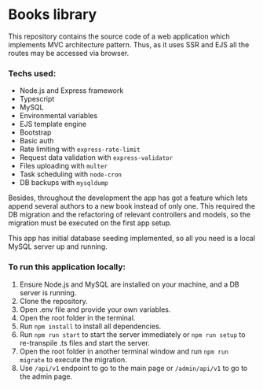 <h1>Books library</h1>

<p>This repository contains the source code of a web application which implements MVC architecture pattern.
Thus, as it uses SSR and EJS all the routes may be accessed via browser.</p>

<h3>Techs used:</h3>
<ul>
  <li>Node.js and Express framework</li>
  <li>Typescript</li>
  <li>MySQL</li>
  <li>Environmental variables</li>
  <li>EJS template engine</li>
  <li>Bootstrap</li>
  <li>Basic auth</li>
  <li>Rate limiting with <code>express-rate-limit</code></li>
  <li>Request data validation with <code>express-validator</code></li>
  <li>Files uploading with <code>multer</code></li>
  <li>Task scheduling with <code>node-cron</code></li>
  <li>DB backups with <code>mysqldump</code></li>
</ul>

<p>Besides, throughout the development the app has got a feature which lets append several authors to a new book instead of only one. 
This required the DB migration and the refactoring of relevant controllers and models, so the migration must be executed on the first app setup.</p>

<p>This app has initial database seeding implemented, so all you need is a local MySQL server up and running.</p>

<h3>To run this application locally:</h3>
<ol>
  <li>Ensure Node.js and MySQL are installed on your machine, and a DB server is running.</li>
  <li>Clone the repository.</li>
  <li>Open .env file and provide your own variables.</li>
  <li>Open the root folder in the terminal.</li>
  <li>Run <code>npm install</code> to install all dependencies.</li>
  <li>Run <code>npm run start</code> to start the server immediately or <code>npm run setup</code> to re-transpile .ts files and start the server.</li>
  <li>Open the root folder in another terminal window and run <code>npm run migrate</code> to execute the migration.</li>
  <li>Use <code>/api/v1</code> endpoint to go to the main page or <code>/admin/api/v1</code> to go to the admin page.</li>
</ol>
